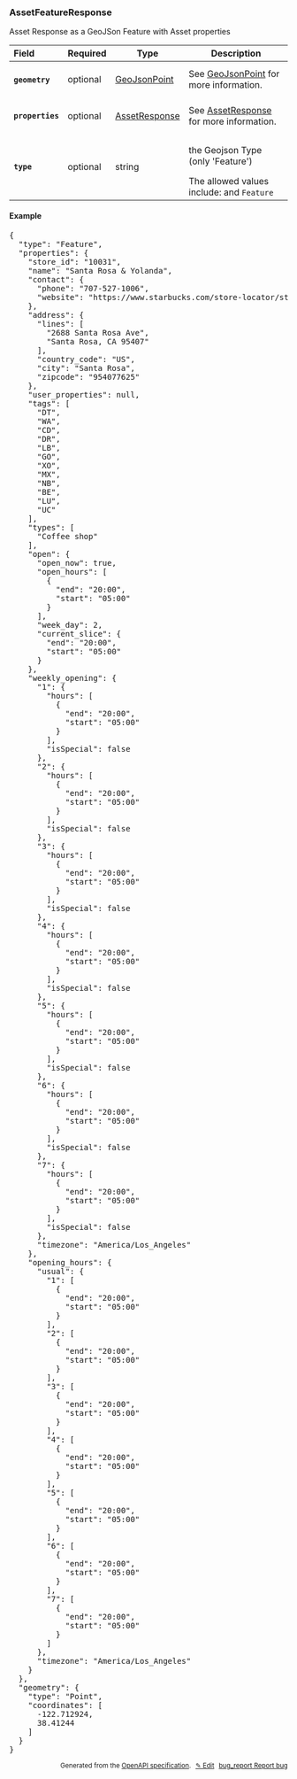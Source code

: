 <!--- This is a generated file, do not edit! -->
<!--- [START woosmap_http_schema_assetfeatureresponse] -->
<h3 class="schema-object" id="AssetFeatureResponse">AssetFeatureResponse</h3>

Asset Response as a GeoJSon Feature with Asset properties

| Field                                                                                                             | Required | Type                                            | Description                                                                                                                                                     |
| :---------------------------------------------------------------------------------------------------------------- | -------- | ----------------------------------------------- | --------------------------------------------------------------------------------------------------------------------------------------------------------------- |
| <h4 id="AssetFeatureResponse-geometry" class="add-link schema-object-property-key"><code>geometry</code></h4>     | optional | [GeoJsonPoint](#GeoJsonPoint "GeoJsonPoint")    | See [GeoJsonPoint](#GeoJsonPoint "GeoJsonPoint") for more information.                                                                                          |
| <h4 id="AssetFeatureResponse-properties" class="add-link schema-object-property-key"><code>properties</code></h4> | optional | [AssetResponse](#AssetResponse "AssetResponse") | See [AssetResponse](#AssetResponse "AssetResponse") for more information.                                                                                       |
| <h4 id="AssetFeatureResponse-type" class="add-link schema-object-property-key"><code>type</code></h4>             | optional | string                                          | <div class="nonref-property-description"><p>the Geojson Type (only 'Feature')</p><div class="notranslate">The allowed values include: and `Feature`</div></div> |

<h4 class="schema-object-example" id="AssetFeatureResponse-example">Example</h4>

<pre class="notranslate lang-json prettyprint">{
  "type": "Feature",
  "properties": {
    "store_id": "10031",
    "name": "Santa Rosa & Yolanda",
    "contact": {
      "phone": "707-527-1006",
      "website": "https://www.starbucks.com/store-locator/store/10031/santa-rosa-yolanda-2688-santa-rosa-ave-santa-rosa-ca-954077625-us"
    },
    "address": {
      "lines": [
        "2688 Santa Rosa Ave",
        "Santa Rosa, CA 95407"
      ],
      "country_code": "US",
      "city": "Santa Rosa",
      "zipcode": "954077625"
    },
    "user_properties": null,
    "tags": [
      "DT",
      "WA",
      "CD",
      "DR",
      "LB",
      "GO",
      "XO",
      "MX",
      "NB",
      "BE",
      "LU",
      "UC"
    ],
    "types": [
      "Coffee shop"
    ],
    "open": {
      "open_now": true,
      "open_hours": [
        {
          "end": "20:00",
          "start": "05:00"
        }
      ],
      "week_day": 2,
      "current_slice": {
        "end": "20:00",
        "start": "05:00"
      }
    },
    "weekly_opening": {
      "1": {
        "hours": [
          {
            "end": "20:00",
            "start": "05:00"
          }
        ],
        "isSpecial": false
      },
      "2": {
        "hours": [
          {
            "end": "20:00",
            "start": "05:00"
          }
        ],
        "isSpecial": false
      },
      "3": {
        "hours": [
          {
            "end": "20:00",
            "start": "05:00"
          }
        ],
        "isSpecial": false
      },
      "4": {
        "hours": [
          {
            "end": "20:00",
            "start": "05:00"
          }
        ],
        "isSpecial": false
      },
      "5": {
        "hours": [
          {
            "end": "20:00",
            "start": "05:00"
          }
        ],
        "isSpecial": false
      },
      "6": {
        "hours": [
          {
            "end": "20:00",
            "start": "05:00"
          }
        ],
        "isSpecial": false
      },
      "7": {
        "hours": [
          {
            "end": "20:00",
            "start": "05:00"
          }
        ],
        "isSpecial": false
      },
      "timezone": "America/Los_Angeles"
    },
    "opening_hours": {
      "usual": {
        "1": [
          {
            "end": "20:00",
            "start": "05:00"
          }
        ],
        "2": [
          {
            "end": "20:00",
            "start": "05:00"
          }
        ],
        "3": [
          {
            "end": "20:00",
            "start": "05:00"
          }
        ],
        "4": [
          {
            "end": "20:00",
            "start": "05:00"
          }
        ],
        "5": [
          {
            "end": "20:00",
            "start": "05:00"
          }
        ],
        "6": [
          {
            "end": "20:00",
            "start": "05:00"
          }
        ],
        "7": [
          {
            "end": "20:00",
            "start": "05:00"
          }
        ]
      },
      "timezone": "America/Los_Angeles"
    }
  },
  "geometry": {
    "type": "Point",
    "coordinates": [
      -122.712924,
      38.41244
    ]
  }
}</pre>

<p style="text-align: right; font-size: smaller;">Generated from the <a data-label="openapi-github" href="https://github.com/woosmap/openapi-specification" title="Woosmap OpenAPI Specification" class="external">OpenAPI specification</a>.
<a data-label="openapi-github-woosmap-http-schema-assetfeatureresponse" data-action="edit" style="margin-left: 5px;" href="https://github.com/woosmap/openapi-specification/blob/main/specification/schemas/AssetFeatureResponse.yml" title="Edit on GitHub">✎ Edit</a>
<a data-label="openapi-github-woosmap-http-schema-assetfeatureresponse" data-action="bug" style="margin-left: 5px;" href="https://github.com/woosmap/openapi-specification/issues/new?assignees=&labels=type%3A+bug%2C+triage+me&template=bug_report.md&title=[schemas] Bug - AssetFeatureResponse" title="File bug for schemas on GitHub"><span class="material-icons">bug_report</span> Report bug</a>
</p>

<!--- [END woosmap_http_schema_assetfeatureresponse] -->
